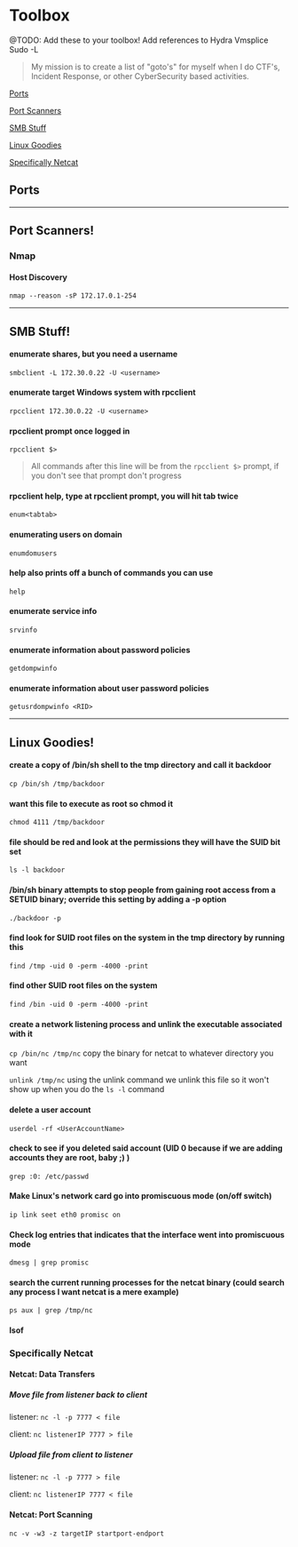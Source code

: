 # Toolbox


@TODO: Add these to your toolbox!
Add references to Hydra
Vmsplice
Sudo -L


>My mission is to create a list of "goto's" for myself when I do CTF's, Incident Response, or other CyberSecurity based activities.

[Ports](#ports)

[Port Scanners](#port-scanners)

[SMB Stuff](#smb-stuff)

[Linux Goodies](#linux-goodies)

[Specifically Netcat](#specifically-netcat)

## Ports

___

## Port Scanners!

### Nmap

#### Host Discovery
`nmap --reason -sP 172.17.0.1-254`

___

## SMB Stuff!

#### enumerate shares, but you need a username
`smbclient -L 172.30.0.22 -U <username>`

#### enumerate target Windows system with rpcclient
`rpcclient 172.30.0.22 -U <username>`

#### rpcclient prompt once logged in
`rpcclient $>`

> All commands after this line will be from the `rpcclient $>` prompt, if you don't see that prompt don't progress

#### rpcclient help, type at rpcclient prompt, you will hit tab twice
`enum<tabtab>`

#### enumerating users on domain
`enumdomusers`

#### help also prints off a bunch of commands you can use
`help`

#### enumerate service info
`srvinfo`

#### enumerate information about password policies
`getdompwinfo`

#### enumerate information about user password policies
`getusrdompwinfo <RID>`


___

## Linux Goodies! 

#### create a copy of /bin/sh shell to the tmp directory and call it backdoor

`cp /bin/sh /tmp/backdoor`

#### want this file to execute as root so chmod it

`chmod 4111 /tmp/backdoor`

#### file should be red and look at the permissions they will have the SUID bit set

`ls -l backdoor`

#### /bin/sh binary attempts to stop people from gaining root access from a SETUID binary; override this setting by adding a -p option

`./backdoor -p`

#### find look for SUID root files on the system in the tmp directory by running this

`find /tmp -uid 0 -perm -4000 -print`

#### find other SUID root files on the system 

`find /bin -uid 0 -perm -4000 -print`

#### create a network listening process and unlink the executable associated with it

`cp /bin/nc /tmp/nc` copy the binary for netcat to whatever directory you want 

`unlink /tmp/nc` using the unlink command we unlink this file so it won't show up when you do the `ls -l` command

#### delete a user account

`userdel -rf <UserAccountName>`

#### check to see if you deleted said account (UID 0 because if we are adding accounts they are root, baby ;) )

`grep :0: /etc/passwd`

#### Make Linux's network card go into promiscuous mode (on/off switch)

`ip link seet eth0 promisc on`

#### Check log entries that indicates that the interface went into promiscuous mode

`dmesg | grep promisc`

#### search the current running processes for the netcat binary (could search any process I want netcat is a mere example)

`ps aux | grep /tmp/nc`

#### lsof 


### Specifically Netcat

#### Netcat: Data Transfers

##### Move file from listener back to client
listener: `nc -l -p 7777 < file`

client: `nc listenerIP 7777 > file`

##### Upload file from client to listener
listener: `nc -l -p 7777 > file`

client: `nc listenerIP 7777 < file`

#### Netcat: Port Scanning

`nc -v -w3 -z targetIP startport-endport`

